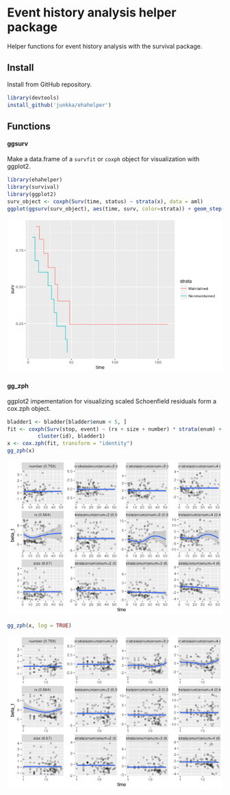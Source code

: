 Event history analysis helper package
=====================================

Helper functions for event history analysis with the survival package.

Install
-------

Install from GitHub repository.

``` r
library(devtools)
install_github('junkka/ehahelper')
```

Functions
---------

#### ggsurv

Make a data.frame of a `survfit` or `coxph` object for visualization with ggplot2.

``` r
library(ehahelper)
library(survival)
library(ggplot2)
surv_object <- coxph(Surv(time, status) ~ strata(x), data = aml)
ggplot(ggsurv(surv_object), aes(time, surv, color=strata)) + geom_step()
```

![](README_files/figure-markdown_github/ggsurv-1.png)

#### gg\_zph

ggplot2 impementation for visualizing scaled Schoenfield residuals form a cox.zph object.

``` r
bladder1 <- bladder[bladder$enum < 5, ] 
fit <- coxph(Surv(stop, event) ~ (rx + size + number) * strata(enum) + 
          cluster(id), bladder1)
x <- cox.zph(fit, transform = "identity")
gg_zph(x)
```

![](README_files/figure-markdown_github/gg_zph-1.png)

``` r
gg_zph(x, log = TRUE)
```

![](README_files/figure-markdown_github/gg_zph-2.png)
